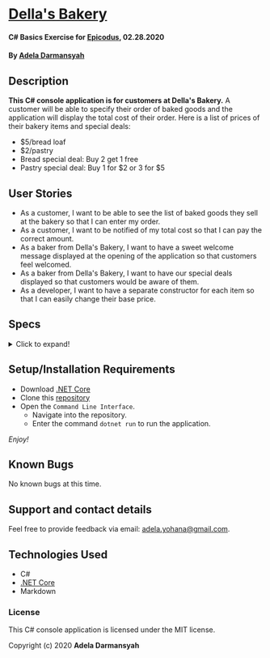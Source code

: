 # [Della's Bakery](https://github.com/ayohana/my-bakery/)

#### C# Basics Exercise for [Epicodus](https://www.epicodus.com/), 02.28.2020

#### By [**Adela Darmansyah**](https://ayohana.github.io/portfolio/)

## Description

**This C# console application is for customers at Della's Bakery.** A customer will be able to specify their order of baked goods and the application will display the total cost of their order. Here is a list of prices of their bakery items and special deals:
  * $5/bread loaf
  * $2/pastry
  * Bread special deal: Buy 2 get 1 free
  * Pastry special deal: Buy 1 for $2 or 3 for $5

## User Stories

* As a customer, I want to be able to see the list of baked goods they sell at the bakery so that I can enter my order.
* As a customer, I want to be notified of my total cost so that I can pay the correct amount.
* As a baker from Della's Bakery, I want to have a sweet welcome message displayed at the opening of the application so that customers feel welcomed.
* As a baker from Della's Bakery, I want to have our special deals displayed so that customers would be aware of them.
* As a developer, I want to have a separate constructor for each item so that I can easily change their base price.

## Specs

<details>
  <summary>Click to expand!</summary>

| Spec | Input | Output |
| :-------------     | :------------- | :------------- |
| **Program Displays Welcome Message and Menu** | Opening of application | Welcome Message & Menu Displayed |
| **Program Gathers User Input of Bread and Returns Total Cost of Bread** | 2 bread | $10 |
| **Program Gathers User Input of Pastry and Returns Total Cost of Pastry** | 1 pastry | $2 |
| **Program Gathers User Input of Bread & Pastry and Returns Total Cost of Shopping Cart** | 2 bread 1 pastry | $12 |
| **Program Additionally Displays Special Deals with Welcome Message and Menu** | Opening of application | Welcome Message, Menu & Special Deals Displayed |
| **Program Applies Special Bread Deal** | 2 bread | $10 + FREE 1 bread loaf |
| **Program Applies Special Pastry Deal** | 3 pastry | $5 |

</details>

## Setup/Installation Requirements

* Download [.NET Core](https://dotnet.microsoft.com/download/dotnet-core/)
* Clone this [repository](https://github.com/ayohana/my-bakery/)
* Open the `Command Line Interface`.
  * Navigate into the repository.
  * Enter the command `dotnet run` to run the application.

_Enjoy!_

## Known Bugs

No known bugs at this time.

## Support and contact details

Feel free to provide feedback via email: adela.yohana@gmail.com.

## Technologies Used

* C#
* [.NET Core](https://dotnet.microsoft.com/download/dotnet-core/)
* Markdown

### License

This C# console application is licensed under the MIT license.

Copyright (c) 2020 **Adela Darmansyah**